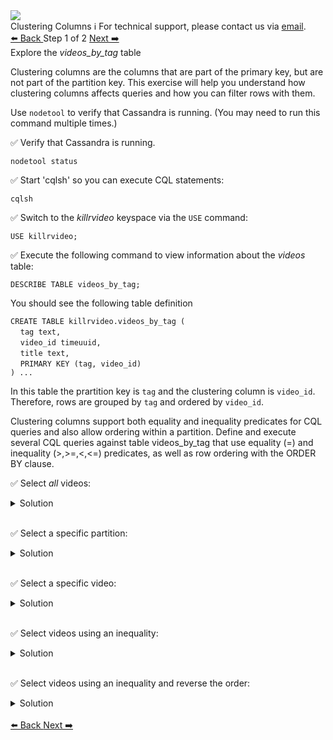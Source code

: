 <!-- TOP -->
<div class="top">
  <img class="scenario-academy-logo" src="https://datastax-academy.github.io/katapod-shared-assets/images/ds-academy-2023.svg" />
  <div class="scenario-title-section">
    <span class="scenario-title">Clustering Columns</span>
    <span class="scenario-subtitle">ℹ️ For technical support, please contact us via <a href="mailto:academy@datastax.com">email</a>.</span>
  </div>
</div>

<!-- NAVIGATION -->
<div id="navigation-top" class="navigation-top">
 <a href='command:katapod.loadPage?[{"step":"intro"}]'
   class="btn btn-dark navigation-top-left">⬅️ Back
 </a>
<span class="step-count"> Step 1 of 2</span>
 <a href='command:katapod.loadPage?[{"step":"step3"}]' 
    class="btn btn-dark navigation-top-right">Next ➡️
  </a>
</div>

<!-- CONTENT -->

<div class="step-title">Explore the <i>videos_by_tag</i> table</div>

Clustering columns are the columns that are part of the primary key, but are not part of the partition key. This exercise will help you understand how clustering columns affects queries and how you can filter rows with them.

Use `nodetool` to verify that Cassandra is running. (You may need to run this command multiple times.)

✅ Verify that Cassandra is running.
```
nodetool status
```

✅ Start 'cqlsh' so you can execute CQL statements:
```
cqlsh
```

✅ Switch to the *killrvideo* keyspace via the `USE` command:
```
USE killrvideo;
```

✅ Execute the following command to view information about the *videos* table: 
```
DESCRIBE TABLE videos_by_tag;
```

You should see the following table definition

`CREATE TABLE killrvideo.videos_by_tag (`<br>
&nbsp;&nbsp;&nbsp;&nbsp;`tag text,`<br>
&nbsp;&nbsp;&nbsp;&nbsp;`video_id timeuuid,`<br>
&nbsp;&nbsp;&nbsp;&nbsp;`title text,`<br>
&nbsp;&nbsp;&nbsp;&nbsp;`PRIMARY KEY (tag, video_id)`<br>
`) ...`

In this table the prartition key is `tag` and the clustering column is `video_id`. Therefore, rows are grouped by `tag` and ordered by `video_id`.

Clustering columns support both equality and inequality predicates for CQL queries and also allow ordering within a partition. Define and execute several CQL queries against table videos_by_tag that use equality (=) and inequality (>,>=,<,<=) predicates, as well as row ordering with the ORDER BY clause.

✅ Select *all* videos:

<details class="katapod-details">
  <summary>Solution</summary>

```
SELECT * FROM videos_by_tag;
```

</details>
<br>

✅ Select a specific partition:

<details class="katapod-details">
  <summary>Solution</summary>

```
SELECT * FROM videos_by_tag
WHERE tag = 'cassandra';
```

</details>
<br>

✅ Select a specific video:

<details class="katapod-details">
  <summary>Solution</summary>

```
SELECT * FROM videos_by_tag
WHERE tag = 'cassandra' AND
      video_id =  245e8024-14bd-11e5-9743-8238356b7e32;
```

</details>
<br>

✅ Select videos using an inequality:

<details class="katapod-details">
  <summary>Solution</summary>

```
SELECT * FROM videos_by_tag
WHERE tag = 'cassandra' AND
      video_id <= 245e8024-14bd-11e5-9743-8238356b7e32;
```

</details>
<br>

✅ Select videos using an inequality and reverse the order:

<details class="katapod-details">
  <summary>Solution</summary>

```
SELECT * FROM videos_by_tag
WHERE tag = 'cassandra' AND
      video_id <= 245e8024-14bd-11e5-9743-8238356b7e32
ORDER BY video_id DESC;
```
</details>
<br>

<!-- NAVIGATION -->
<div id="navigation-bottom" class="navigation-bottom">
 <a href='command:katapod.loadPage?[{"step":"intro"}]'
   class="btn btn-dark navigation-bottom-left">⬅️ Back
 </a>
 <a href='command:katapod.loadPage?[{"step":"step2"}]'
    class="btn btn-dark navigation-bottom-right">Next ➡️
  </a>
</div>
